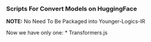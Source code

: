 ### Scripts For Convert Models on HuggingFace

**NOTE:** No Need To Be Packaged into Younger-Logics-IR

Now we have only one:
    * Transformers.js